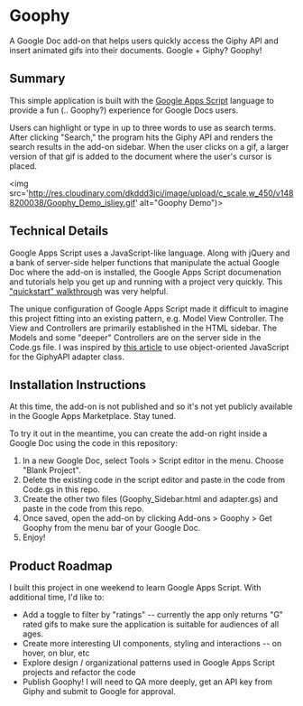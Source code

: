 # Goophy
A Google Doc add-on that helps users quickly access the Giphy API and insert animated gifs into their documents. Google + Giphy? Goophy!

## Summary
This simple application is built with the [Google Apps Script](https://developers.google.com/apps-script/overview "Google Apps Script") language to provide a fun (.. Goophy?) experience for Google Docs users.

Users can highlight or type in up to three words to use as search terms. After clicking "Search," the program hits the Giphy API and renders the search results in the add-on sidebar. When the user clicks on a gif, a larger version of that gif is added to the document where the user's cursor is placed.

<img src='http://res.cloudinary.com/dkddd3jci/image/upload/c_scale,w_450/v1488200038/Goophy_Demo_isliey.gif' alt="Goophy Demo")>

## Technical Details
Google Apps Script uses a JavaScript-like language. Along with jQuery and a bank of server-side helper functions that manipulate the actual Google Doc where the add-on is installed, the Google Apps Script documenation and tutorials help you get up and running with a project very quickly. This ["quickstart" walkthrough](https://developers.google.com/apps-script/quickstart/docs) was very helpful.

The unique configuration of Google Apps Script made it difficult to imagine this project fitting into an existing pattern, e.g. Model View Controller. The View and Controllers are primarily established in the HTML sidebar. The Models and some "deeper" Controllers are on the server side in the Code.gs file.  I was inspired by [this article](http://www.javascript-spreadsheet-programming.com/2013/01/object-oriented-javascript-part-2.html) to use object-oriented JavaScript for the GiphyAPI adapter class. 


## Installation Instructions
At this time, the add-on is not published and so it's not yet publicly available in the Google Apps Marketplace. Stay tuned.

To try it out in the meantime, you can create the add-on right inside a Google Doc using the code in this repository:

1. In a new Google Doc, select Tools > Script editor in the menu. Choose "Blank Project".
2. Delete the existing code in the script editor and paste in the code from Code.gs in this repo.
3. Create the other two files (Goophy_Sidebar.html and adapter.gs) and paste in the code from this repo.
4. Once saved, open the add-on by clicking Add-ons > Goophy > Get Goophy from the menu bar of your Google Doc.
5. Enjoy!

## Product Roadmap
I built this project in one weekend to learn Google Apps Script. With additional time, I'd like to:
+ Add a toggle to filter by "ratings" -- currently the app only returns "G" rated gifs to make sure the application is suitable for audiences of all ages.
+ Create more interesting UI components, styling and interactions -- on hover, on blur, etc
+ Explore design / organizational patterns used in Google Apps Script projects and refactor the code
+ Publish Goophy! I will need to QA more deeply, get an API key from Giphy and submit to Google for approval.
